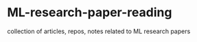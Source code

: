 # ML-research-paper-reading
collection of articles, repos, notes related to ML research papers

##
<!--stackedit_data:
eyJoaXN0b3J5IjpbNzk0MjQ5NjczXX0=
-->
